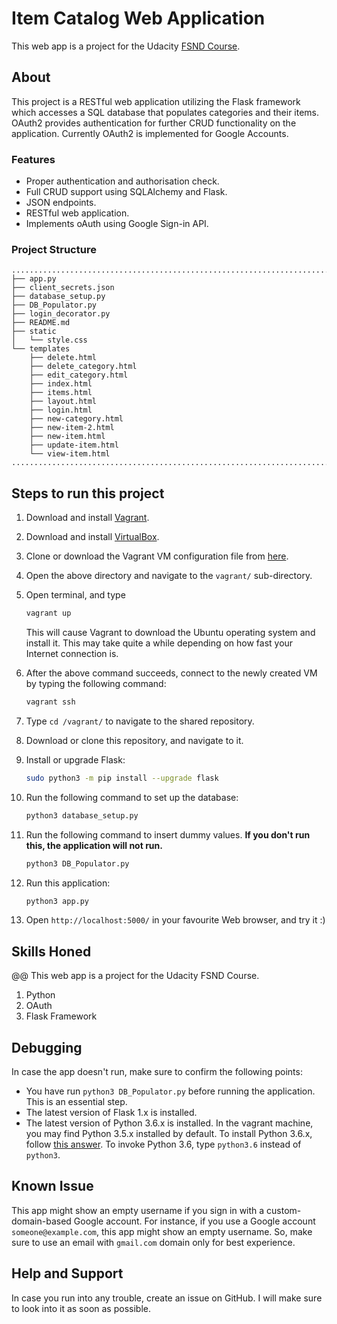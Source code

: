 # Item Catalog Web Application
This web app is a project for the Udacity [FSND Course](https://www.udacity.com/course/full-stack-web-developer-nanodegree--nd004).

## About
This project is a RESTful web application utilizing the Flask framework which accesses a SQL database that populates categories and their items. OAuth2 provides authentication for further CRUD functionality on the application. Currently OAuth2 is implemented for Google Accounts.

### Features
- Proper authentication and authorisation check.
- Full CRUD support using SQLAlchemy and Flask.
- JSON endpoints.
- RESTful web application.
- Implements oAuth using Google Sign-in API.

### Project Structure
```
.....................................................................................................................
├── app.py
├── client_secrets.json
├── database_setup.py
├── DB_Populator.py
├── login_decorator.py
├── README.md
├── static
│   └── style.css
└── templates
    ├── delete.html
    ├── delete_category.html
    ├── edit_category.html
    ├── index.html
    ├── items.html
    ├── layout.html
    ├── login.html
    ├── new-category.html
    ├── new-item-2.html
    ├── new-item.html
    ├── update-item.html
    └── view-item.html
.....................................................................................................................
```

## Steps to run this project

1. Download and install [Vagrant](https://www.vagrantup.com/downloads.html).

2. Download and install [VirtualBox](https://www.virtualbox.org/wiki/Downloads).

3. Clone or download the Vagrant VM configuration file from [here](https://github.com/udacity/fullstack-nanodegree-vm).

4. Open the above directory and navigate to the `vagrant/` sub-directory.

5. Open terminal, and type

   ```bash
   vagrant up
   ```

   This will cause Vagrant to download the Ubuntu operating system and install it. This may take quite a while depending on how fast your Internet connection is.

6. After the above command succeeds, connect to the newly created VM by typing the following command:

   ```bash
   vagrant ssh
   ```

8. Type `cd /vagrant/` to navigate to the shared repository.

9. Download or clone this repository, and navigate to it.

11. Install or upgrade Flask:
    ```bash
    sudo python3 -m pip install --upgrade flask
    ```
12. Run the following command to set up the database:
    ```bash
    python3 database_setup.py
    ```
13. Run the following command to insert dummy values. **If you don't run this, the application will not run.**
    ```bash
    python3 DB_Populator.py
    ```
14. Run this application:
    ```bash
    python3 app.py
    ```
15. Open `http://localhost:5000/` in your favourite Web browser, and try it :)

## Skills Honed
@@ This web app is a project for the Udacity FSND Course.
1. Python
4. OAuth
5. Flask Framework

## Debugging
In case the app doesn't run, make sure to confirm the following points:
- You have run `python3 DB_Populator.py` before running the application. This is an essential step.
- The latest version of Flask 1.x is installed.
- The latest version of Python 3.6.x is installed. In the vagrant machine, you may find Python 3.5.x installed by default. To install Python 3.6.x, follow [this answer](https://askubuntu.com/a/865569/571299). To invoke Python 3.6, type `python3.6` instead of `python3`.

## Known Issue
This app might show an empty username if you sign in with a custom-domain-based Google account. For instance, if you use a Google account `someone@example.com`, this app might show an empty username. So, make sure to use an email with `gmail.com` domain only for best experience.

## Help and Support
In case you run into any trouble, create an issue on GitHub. I will make sure to look into it as soon as possible.
